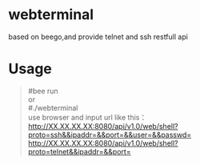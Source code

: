 # webterminal
based on beego,and provide telnet and ssh restfull api

# Usage
>   #bee run <Br/>
>   or<Br/>
>   #./webterminal<Br/>
use browser and input url like this：<Br/>
>   http://XX.XX.XX.XX:8080/api/v1.0/web/shell?proto=ssh&&ipaddr=&&port=&&user=&&passwd=<Br/>
>   http://XX.XX.XX.XX:8080/api/v1.0/web/shell?proto=telnet&&ipaddr=&&port=<Br/>
